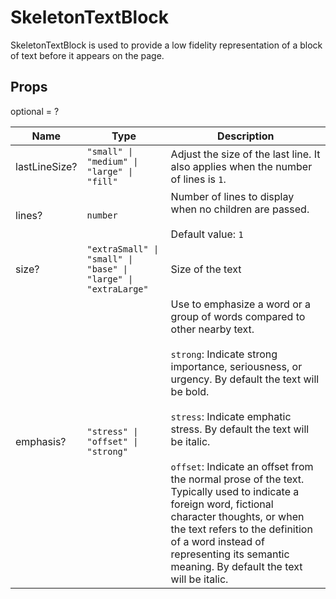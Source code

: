 # SkeletonTextBlock

SkeletonTextBlock is used to provide a low fidelity representation of a block of text before it appears on the page.

## Props
optional = ?

| Name | Type | Description |
| --- | --- | --- |
| lastLineSize? | <code>"small" &#124; "medium" &#124; "large" &#124; "fill"</code> | Adjust the size of the last line. It also applies when the number of lines is `1`.  |
| lines? | <code>number</code> | Number of lines to display when no children are passed.<br /><br />Default value: <code>1</code> |
| size? | <code>"extraSmall" &#124; "small" &#124; "base" &#124; "large" &#124; "extraLarge"</code> | Size of the text  |
| emphasis? | <code>"stress" &#124; "offset" &#124; "strong"</code> | Use to emphasize a word or a group of words compared to other nearby text.<br /><br />`strong`: Indicate strong importance, seriousness, or urgency. By default the text will be bold.<br /><br />`stress`: Indicate emphatic stress. By default the text will be italic.<br /><br />`offset`: Indicate an offset from the normal prose of the text. Typically used to indicate a foreign word, fictional character thoughts, or when the text refers to the definition of a word instead of representing its semantic meaning. By default the text will be italic.  |